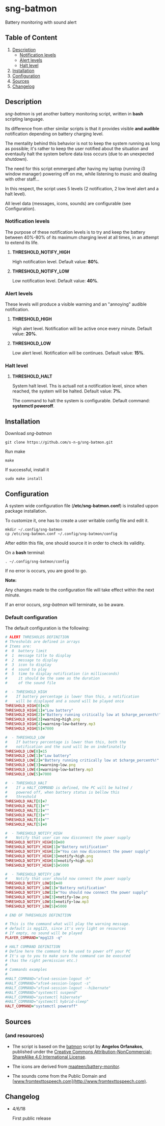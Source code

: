 # sng-batmon
Battery monitoring with sound alert

## Table of Content

1. [Description](#description)
   - [Notification levels](#notification-levels)
   - [Alert levels](#alert-levels)
   - [Halt level](#halt-level)
2. [Installation](#installation)
3. [Configuration](#configuration)
4. [Sources](#sources)
4. [Changelog]()

## Description

*sng-batmon* is yet another battery monitoring script, written in **bash** scripting language.

Its difference from other similar scripts is that it provides visible **and audible** notification depending on battery charging level.

The mentality behind this behavior is not to keep the system running as long as possible; it's rather to keep the user notified about the situation and eventaully halt the system before data loss occurs (due to an unexpected shutdown).

The need for this script emmerged after having my laptop (running i3 window manager) powering off on me, while listening to music and dealing with other staff...

In this respect, the script uses 5 levels (2 notification, 2 low level alert and a halt level).

All level data (messages, icons, sounds) are configurable (see Configuration).

### Notification levels

The purpose of these notification levels is to try and keep the battery between 40%-80% of its maximum charging level at all times, in an attempt to extend its life.

1. **THRESHOLD_NOTIFY_HIGH**

   High notification level. Default value: **80%**.

2. **THRESHOLD_NOTIFY_LOW**

   Low notification level. Default value: **40%**.

### Alert levels

These levels will produce a visible warning and an "annoying" audible notification.

1. **THRESHOLD_HIGH**

   High alert level. Notification will be active once every minute. Default value: **20%**.

2. **THRESHOLD_LOW**

   Low alert level. Notification will be continues. Default value: **15%**.

### Halt level

1. **THRESHOLD_HALT**

   System halt level. Ths is actuall not a notification level, since when reached, the system will be halted. Default value: **7%**.
   
   The command to halt the system is configurable. Default command: **systemctl poweroff**.

## Installation

Download *sng-batmon*

    git clone https://github.com/s-n-g/sng-batmon.git

Run make

    make

If successful, install it

    sudo make install

## Configuration

A system wide configuration file (**/etc/sng-batmon.conf**) is installed uppon package installation.

To customize it, one has to create a user writable config file and edit it.

    mkdir ~/.config/sng-batmon
    cp /etc/sng-batmon.conf ~/.config/sng-batmon/config

After editin this file, one should source it in order to check its validity.

On a **bash** terminal:

    . ~/.config/sng-batmon/config
  
If no error is occurs, you are good to go.

**Note:**

Any changes made to the configuration file will take effect within the next minute.

If an error occurs, *sng-batmon* will terminate, so be aware.

### Default configuration

The default configuration is the following:

```ruby
# ALERT THRESHOLDS DEFINITION
# Thresholds are defined in arrays
# Items are:
#  0  battery limit
#  1  message title to display
#  2  message to display
#  3  icon to display
#  4  sound to play
#  5  time to display notification (in milliseconds)
#     it should be the same as the duration
#     of the sound file

#  - THRESHOLD_HIGH
#    If battery percentage is lower than this, a notification
#    will be displayed and a sound will be played once
THRESHOLD_HIGH[0]=20
THRESHOLD_HIGH[1]="Low battery"
THRESHOLD_HIGH[2]="Battery running critically low at $charge_percent%!"
THRESHOLD_HIGH[3]=warning-high.png
THRESHOLD_HIGH[4]=warning-low-battery.mp3
THRESHOLD_HIGH[5]=7000

#  - THRESHOLD_LOW
#    If battery percentage is lower than this, both the
#    notification and the sund will be on indefinatelly
THRESHOLD_LOW[0]=15
THRESHOLD_LOW[1]="Low battery"
THRESHOLD_LOW[2]="Battery running critically low at $charge_percent%!"
THRESHOLD_LOW[3]=warning-low.png
THRESHOLD_LOW[4]=warning-low-battery.mp3
THRESHOLD_LOW[5]=7000

#  - THRESHOLD_HALT
#    If a HALT_COMMAND is defined, the PC will be halted /
#    powered off, when battery status is bellow this
#    threshold
THRESHOLD_HALT[0]=7
THRESHOLD_HALT[1]=""
THRESHOLD_HALT[2]=""
THRESHOLD_HALT[3]=""
THRESHOLD_HALT[4]=""
THRESHOLD_HALT[5]=0

#  - THRESHOLD_NOTIFY_HIGH
#    Notify that user can now disconnect the power supply
THRESHOLD_NOTIFY_HIGH[0]=80
THRESHOLD_NOTIFY_HIGH[1]="Battery notification"
THRESHOLD_NOTIFY_HIGH[2]="You can now disconnect the power supply"
THRESHOLD_NOTIFY_HIGH[3]=notify-high.png
THRESHOLD_NOTIFY_HIGH[4]=notify-high.mp3
THRESHOLD_NOTIFY_HIGH[5]=5000

#  - THRESHOLD_NOTIFY_LOW
#    Notify that user should now connect the power supply
THRESHOLD_NOTIFY_LOW[0]=40
THRESHOLD_NOTIFY_LOW[1]="Battery notification"
THRESHOLD_NOTIFY_LOW[2]="You should now connect the power supply"
THRESHOLD_NOTIFY_LOW[3]=notify-low.png
THRESHOLD_NOTIFY_LOW[4]=notify-low.mp3
THRESHOLD_NOTIFY_LOW[5]=5000

# END OF THRESHOLDS DEFINITION

# This is the command what will play the warning message.
# default is mpg123, since it's very light on resources
# If empty, no sound will be played
PLAYER_COMMAND="mpg123 -q"

# HALT COMMAND DEFINITION
# Define here the command to be used to power off your PC
# It's up to you to make sure the command can be executed
# (has the right permission etc.)
#
# Commands examples
# 
#HALT_COMMAND="xfce4-session-logout -h"
#HALT_COMMAND="xfce4-session-logout -s"
#HALT_COMMAND="xfce4-session-logout --hibernate"
#HALT_COMMAND="systemctl suspend"
#HALT_COMMAND="systemctl hibernate"
#HALT_COMMAND="systemctl hybrid-sleep"
HALT_COMMAND="systemctl poweroff"
```

## Sources

### (and resources)

- The script is based on the [batmon](https://agorf.gr/2016/06/29/low-battery-notification-in-i3wm/) script by **Angelos Orfanakos**, published under the [Creative Commons Attribution-NonCommercial-ShareAlike 4.0 International License](http://creativecommons.org/licenses/by-nc-sa/4.0/).

- The icons are derived from [maateen/battery-monitor](https://github.com/maateen/battery-monitor).

- The sounds come from the Public Domain and [www.fromtexttospeech.com](http://www.fromtexttospeech.com).

## Changelog

- 4/6/18

  First public release
